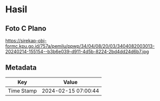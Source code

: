 # Hasil

## Foto C Plano

https://sirekap-obj-formc.kpu.go.id/757a/pemilu/ppwp/34/04/08/20/03/3404082003013-20240214-155154--b3b6e039-d911-4d5b-8224-2bd4dd24d6b7.jpg


## Metadata

| Key        | Value               |
| ---------- | ------------------- |
| Time Stamp | 2024-02-15 07:00:44 |



